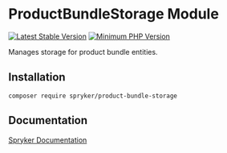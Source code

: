 # ProductBundleStorage Module
[![Latest Stable Version](https://poser.pugx.org/spryker/product-bundle-storage/v/stable.svg)](https://packagist.org/packages/spryker/product-bundle-storage)
[![Minimum PHP Version](https://img.shields.io/badge/php-%3E%3D%207.4-8892BF.svg)](https://php.net/)

Manages storage for product bundle entities.

## Installation

```
composer require spryker/product-bundle-storage
```

## Documentation

[Spryker Documentation](https://docs.spryker.com)
